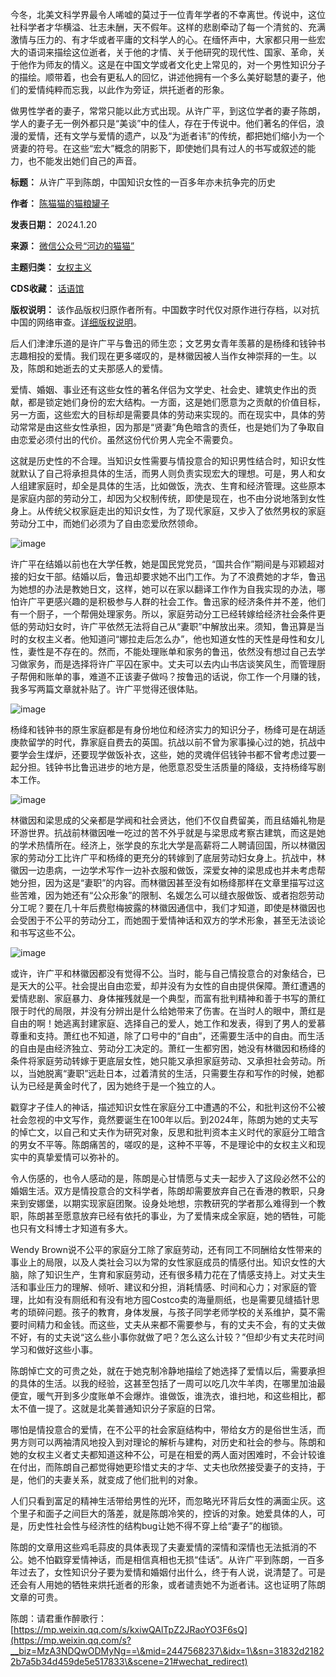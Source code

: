今冬，北美文科学界最令人唏嘘的莫过于一位青年学者的不幸离世。传说中，这位社科学者才华横溢、壮志未酬，天不假年。这样的悲剧牵动了每一个清贫的、充满激情与压力的、有才华或者平庸的文科学人的心。在缅怀声中，大家都只用一些宏大的语词来描绘这位逝者，关于他的才情、关于他研究的现代性、国家、革命，关于他作为师友的情义。这是在中国文学或者文化史上常见的，对一个男性知识分子的描绘。顺带着，也会有更私人的回忆，讲述他拥有一个多么美好聪慧的妻子，他们的爱情纯粹而忘我，以此作为旁证，烘托逝者的形象。


做男性学者的妻子，常常只能以此方式出现。从许广平，到这位学者的妻子陈朗，学人的妻子无一例外都只是“美谈”中的佳人，存在于传说中。他们著名的伴侣，浪漫的爱情，还有文学与爱情的遗产，以及“为逝者讳”的传统，都把她们缩小为一个贤妻的符号。在这些“宏大”概念的阴影下，即使她们具有过人的书写或叙述的能力，也不能发出她们自己的声音。




**标题：** 从许广平到陈朗，中国知识女性的一百多年亦未抗争完的历史  

**作者：** [陈猫猫的猫粮罐子](https://chinadigitaltimes.net/space/河边的猫猫)  

**发表日期：** 2024.1.20  

**来源：** [微信公众号“河边的猫猫”](https://mp.weixin.qq.com/s/1DXojywhaV5eAHsORI67sQ)  

**主题归类：** [女权主义](https://chinadigitaltimes.net/space/女权主义)  

**CDS收藏：** [话语馆](https://chinadigitaltimes.net/space/%E8%AF%9D%E8%AF%AD%E9%A6%86)  

**版权说明：** 该作品版权归原作者所有。中国数字时代仅对原作进行存档，以对抗中国的网络审查。[详细版权说明](https://chinadigitaltimes.net/chinese/copyright)。


后人们津津乐道的是许广平与鲁迅的师生恋；文艺男女青年羡慕的是杨绛和钱钟书志趣相投的爱情。我们现在更多嗟叹的，是林徽因被人当作女神崇拜的一生。以及，陈朗和她逝去的丈夫那感人的爱情。


爱情、婚姻、事业还有这些女性的著名伴侣为文学史、社会史、建筑史作出的贡献，都是锁定她们身份的宏大结构。一方面，这是她们愿意为之贡献的价值目标，另一方面，这些宏大的目标却是需要具体的劳动来实现的。而在现实中，具体的劳动常常是由这些女性承担，因为那是“贤妻”角色暗含的责任，也是她们为了争取自由恋爱必须付出的代价。虽然这份代价男人完全不需要负。


这就是历史性的不合理。当知识女性需要与情投意合的知识男性结合时，知识女性就默认了自己将承担具体的生活，而男人则负责实现宏大的理想。可是，男人和女人组建家庭时，却全是具体的生活，比如做饭，洗衣、生育和经济管理。这些原本是家庭内部的劳动分工，却因为父权制传统，即使是现在，也不由分说地落到女性身上。从传统父权家庭走出的知识女性，为了现代家庭，又步入了依然男权的家庭劳动分工中，而她们必须为了自由恋爱欣然领命。


![image](https://chinadigitaltimes.net/chinese/files/2024/01/post-704390-65aca6ef82fb2.)


许广平在结婚以前也在大学任教，她是国民党党员，“国共合作”期间是与邓颖超对接的妇女干部。结婚以后，鲁迅却要求她不出门工作。为了不浪费她的才华，鲁迅为她想的办法是教她日文，这样，她可以在家以翻译工作作为自我实现的办法，哪怕许广平更感兴趣的是积极参与人群的社会工作。鲁迅家的经济条件并不差，他们有一个厨子，一个帮佣处理家务。所以，家庭劳动分工已经转嫁给经济社会条件更低的劳动妇女时，许广平依然无法将自己从“妻职”中解放出来。须知，鲁迅算是当时的女权主义者。他知道问“娜拉走后怎么办”，他也知道女性的天性是母性和女儿性，妻性是不存在的。然而，不能处理账单和家务的鲁迅，依然没有想过自己去学习做家务，而是选择将许广平囚在家中。丈夫可以去内山书店谈笑风生，而管理厨子帮佣和账单的事，难道不正该妻子做吗？按鲁迅的话说，你工作一个月赚的钱，我多写两篇文章就补贴了。许广平觉得还很体贴。


![image](https://chinadigitaltimes.net/chinese/files/2024/01/post-704390-65aca6ef8a33f.)


杨绛和钱钟书的原生家庭都是有身份地位和经济实力的知识分子，杨绛可是在胡适庚款留学的时代，靠家庭自费去的英国。抗战以前不曾为家事操心过的她，抗战中要学会生煤炉，还要现学做饭补衣，这些，她的灵魂伴侣钱钟书都不曾考虑过要一起分担。钱钟书比鲁迅进步的地方是，他愿意忍受生活质量的降级，支持杨绛写剧本工作。


![image](https://chinadigitaltimes.net/chinese/files/2024/01/post-704390-65aca6ef91b78.)


林徽因和梁思成的父亲都是学阀和社会贤达，他们不仅自费留美，而且结婚礼物是环游世界。抗战前林徽因唯一吃过的苦不外乎就是与梁思成考察古建筑，而这是她的学术热情所在。经济上，张学良的东北大学是高薪将二人聘请回国，所以林徽因家的劳动分工比许广平和杨绛的更充分的转嫁到了底层劳动妇女身上。抗战中，林徽因一边患病，一边学术写作一边补衣服和做饭，深爱女神的梁思成也并未考虑帮她分担，因为这是“妻职”的内容。而林徽因甚至没有如杨绛那样在文章里描写过这些苦难，因为她还有“公众形象”的限制、名媛怎么可以缝衣服做饭、或者抱怨劳动分工呢？要在几十年后费慰梅披露的林徽因通信中，我们才知道，即使是林徽因也会受困于不公平的劳动分工，而她囿于爱情神话和双方的学术形象，甚至无法谈论和书写这些不公。


![image](https://chinadigitaltimes.net/chinese/files/2024/01/post-704390-65aca6ef997a2.)


或许，许广平和林徽因都没有觉得不公。当时，能与自己情投意合的对象结合，已是天大的公平。社会提出自由恋爱，却并没有为女性的自由提供保障。萧红遭遇的爱情悲剧、家庭暴力、身体摧残就是一个典型，而富有批判精神和善于书写的萧红限于时代的局限，并没有分辨出是什么给她带来了伤害。在当时人的眼中，萧红是自由的啊！她逃离封建家庭、选择自己的爱人，她工作和发表，得到了男人的爱慕尊重和支持。萧红也不知道，除了口号中的“自由”，还需要生活中的自由。而生活的自由是由经济独立、劳动分工决定的。萧红一生都穷困，她没有林徽因和杨绛的条件将家庭劳动转嫁于更底层女性，她只能又承担家庭劳动、又承担社会劳动。所以，当她脱离“妻职”远赴日本，过着清贫的生活，只需要生存和写作的时候，她都认为已经是黄金时代了，因为她终于是一个独立的人。


戳穿才子佳人的神话，描述知识女性在家庭分工中遭遇的不公，和批判这份不公被社会忽视的中文写作，竟然要诞生在100年以后。到2024年，陈朗为她的丈夫写的悼亡文，以自己和丈夫作为研究对象，反思和批判资本主义时代的家庭分工暗含的男女不平等。陈朗痛苦的，嗟叹的是，这种不平等，不是理论中的女权主义和现实中的真挚爱情可以弥补的。


令人伤感的，也令人感动的是，陈朗是心甘情愿与丈夫一起步入了这段必然不公的婚姻生活。双方是情投意合的文科学者，陈朗却需要放弃自己在香港的教职，只身来到安娜堡，以期实现家庭团聚。设身处地想，宗教研究的学者那么难得到一个教职，陈朗甚至愿意放弃已经有依托的事业，为了爱情来成全家庭，她的牺牲，可能也只有文科博士才知道有多大。


Wendy Brown说不公平的家庭分工除了家庭劳动，还有同工不同酬给女性带来的事业上的局限，以及人类社会习以为常的女性家庭成员的情感付出。知识女性的大脑，除了知识生产，生育和家庭劳动，还有很多精力花在了情感支持上。对丈夫生活和事业压力的理解、倾听、建议和分担，消耗情感、时间和心力；对家庭的管理，比如有没有厕纸和有没有地方囤Costco卖的海量厕纸，也是需要见缝插针思考的琐碎问题。孩子的教育，身体发展，与孩子同学老师学校的关系维护，莫不需要时间精力和金钱。而这些，丈夫从来都不需要参与，有的丈夫不会，有的丈夫做不好，有的丈夫说“这么些小事你就做了吧？怎么这么计较？”但却少有丈夫花时间学习和做好这些小事。


陈朗悼亡文的可贵之处，就在于她克制冷静地描绘了她选择了爱情以后，需要承担的具体的生活。以我的经验，这甚至包括了一周可以吃几次牛羊肉，在哪里加油最便宜，暖气开到多少度账单不会爆炸。谁做饭，谁洗衣，谁扫地，和这些相比，都太不值一提了。这就是北美普通知识分子家庭的日常。


哪怕是情投意合的爱情，在不公平的社会家庭结构中，带给女方的是俗世生活，而男方则可以两袖清风地投入到对理论的解析与建构，对历史和社会的参与。陈朗和她的女权主义者丈夫都知道这种不公，可是在相爱的两人面对困难时，不会计较谁在付出，而陈朗自己都觉得她更珍惜丈夫的才华、丈夫也欣然接受妻子的支持，于是，他们的夫妻关系，就变成了他们批判的对象。


人们只看到富足的精神生活带给男性的光环，而忽略光环背后女性的满面尘灰。这个里子和面子之间巨大的落差，就是陈朗冷笑的，控诉的对象。她爱具体的人，可是，历史性社会性与经济性的结构bug让她不得不穿上给“妻子”的枷锁。


陈朗的文章用这些鸡毛蒜皮的具体表现了夫妻爱情的深情和深情也无法抵消的不公。她不怕戳穿爱情神话，而是相信真相也无损“佳话”。从许广平到陈朗，一百多年过去了，女性知识分子要为爱情和婚姻付出什么，终于有人说，说清楚了。可是还会有人用她的牺牲来烘托逝者的形象，或者谴责她不为逝者讳。这也证明了陈朗文章的可贵。


陈朗：请君重作醉歌行：[https://mp.weixin.qq.com/s/kxiwQAlTpZ2JRaoYO3F6sQ](https://mp.weixin.qq.com/s?__biz=MzA3NDQwODMyNg==\&mid=2447568237\&idx=1\&sn=31832d21822b7a5b34d459de5e517833\&scene=21#wechat_redirect)

